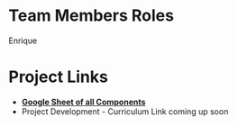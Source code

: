 # Team Members Roles

Enrique

# Project Links

- **[Google Sheet of all
  Components](https://docs.google.com/spreadsheets/d/1pbtn7ECg-q11PLaRodAbiNXFW9PaxQSlg8VCRAd21Sg/edit?usp=sharing)**
- Project Development - Curriculum Link coming up soon